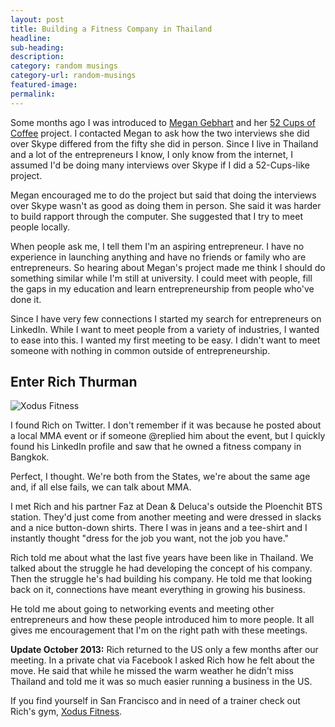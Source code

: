 ```yaml
---
layout: post
title: Building a Fitness Company in Thailand
headline:
sub-heading:
description:
category: random musings
category-url: random-musings
featured-image:
permalink:
---
```

Some months ago I was introduced to [Megan Gebhart](http://www.megangebhart.com/about/) and her [52 Cups of Coffee](http://www.52cups.com/) project. I contacted Megan to ask how the two interviews she did over Skype differed from the fifty she did in person. Since I live in Thailand and a lot of the entrepreneurs I know, I only know from the internet, I assumed I'd be doing many interviews over Skype if I did a 52-Cups-like project.

Megan encouraged me to do the project but said that doing the interviews over Skype wasn't as good as doing them in person. She said it was harder to build rapport through the computer. She suggested that I try to meet people locally.

When people ask me, I tell them I'm an aspiring entrepreneur. I have no experience in launching anything and have no friends or family who are entrepreneurs. So hearing about Megan's project made me think I should do something similar while I'm still at university. I could meet with people, fill the gaps in my education and learn entrepreneurship from people who've done it.

Since I have very few connections I started my search for entrepreneurs on LinkedIn. While I want to meet people from a variety of industries, I wanted to ease into this. I wanted my first meeting to be easy. I didn't want to meet someone with nothing in common outside of entrepreneurship.

## Enter Rich Thurman

<img class="pullright" src="{{ site.url }}/images/Rich-Thurman.jpg" alt="Xodus Fitness">

I found Rich on Twitter. I don't remember if it was because he posted about a local MMA event or if someone @replied him about the event, but I quickly found his LinkedIn profile and saw that he owned a fitness company in Bangkok.

Perfect, I thought. We're both from the States, we're about the same age and, if all else fails, we can talk about MMA.

I met Rich and his partner Faz at Dean & Deluca's outside the Ploenchit BTS station. They'd just come from another meeting and were dressed in slacks and a nice button-down shirts. There I was in jeans and a tee-shirt and I instantly thought "dress for the job you want, not the job you have."

Rich told me about what the last five years have been like in Thailand. We talked about the struggle he had developing the concept of his company. Then the struggle he's had building his company. He told me that looking back on it, connections have meant everything in growing his business.

He told me about going to networking events and meeting other entrepreneurs and how these people introduced him to more people. It all gives me encouragement that I'm on the right path with these meetings.

**Update October 2013:** Rich returned to the US only a few months after our meeting. In a private chat via Facebook I asked Rich how he felt about the move. He said that while he missed the warm weather he didn't miss Thailand and told me it was so much easier running a business in the US.

If you find yourself in San Francisco and in need of a trainer check out Rich's gym, [Xodus Fitness](http://www.xodusfitness.com/).